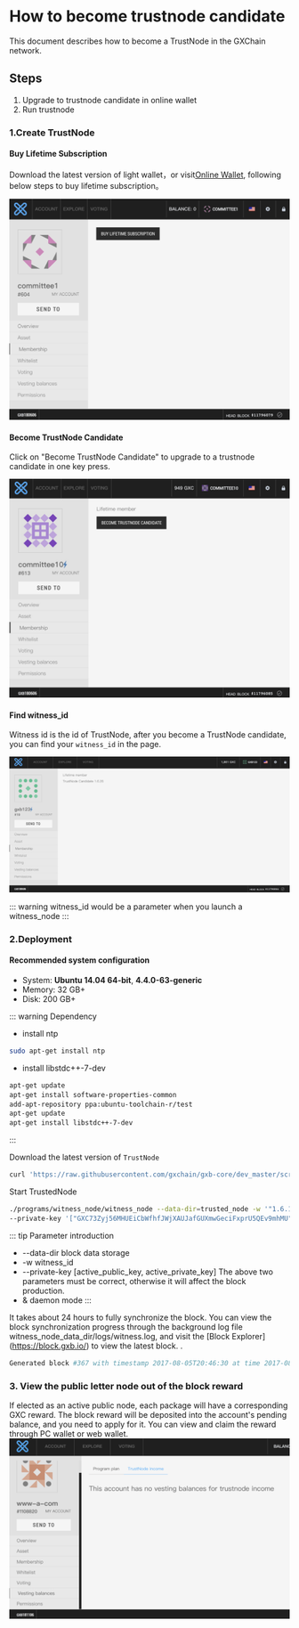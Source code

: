# How to become trustnode candidate

This document describes how to become a TrustNode in the GXChain network.

## Steps

1. Upgrade to trustnode candidate in online wallet
2. Run trustnode

### 1.Create TrustNode

#### Buy Lifetime Subscription
Download the latest version of light wallet，or visit[Online Wallet](https://wallet.gxb.io), following below steps to buy lifetime subscription。

![](./assets/witness/lifetime.jpeg)

#### Become TrustNode Candidate
Click on "Become TrustNode Candidate" to upgrade to a trustnode candidate in one key press.

![](./assets/witness/trustnode.jpg)

#### Find witness_id
Witness id is the id of TrustNode, after you become a TrustNode candidate, you can find your ``witness_id`` in the page.

![](./assets/witness/witnessid.jpeg)

::: warning
witness_id would be a parameter when you launch a witness_node
:::

### 2.Deployment
#### Recommended system configuration

- System: **Ubuntu 14.04 64-bit**, **4.4.0-63-generic**
- Memory: 32 GB+
- Disk: 200 GB+

::: warning Dependency

* install ntp
``` bash
sudo apt-get install ntp
```

* install libstdc++-7-dev
```bash
apt-get update
apt-get install software-properties-common
add-apt-repository ppa:ubuntu-toolchain-r/test
apt-get update
apt-get install libstdc++-7-dev
```

:::


Download the latest version of ``TrustNode``
```bash
curl 'https://raw.githubusercontent.com/gxchain/gxb-core/dev_master/script/gxchain_install.sh' | bash
```

Start TrustedNode

```bash
./programs/witness_node/witness_node --data-dir=trusted_node -w '"1.6.10"' \
--private-key '["GXC73Zyj56MHUEiCbWfhfJWjXAUJafGUXmwGeciFxprU5QEv9mhMU", "5Jainounrsmja4JYsgEYDQxpNYmMj98FRVSPhz2R7Pg8yaZh9Ks"]' &
```

::: tip Parameter introduction
- --data-dir block data storage
- -w witness\_id
- --private-key [active\_public\_key, active\_private\_key] The above two parameters must be correct, otherwise it will affect the block production.
- & daemon mode
:::

It takes about 24 hours to fully synchronize the block. You can view the block synchronization progress through the background log file witness\_node\_data\_dir/logs/witness.log, and visit the [Block Explorer] (https://block.gxb.io/) to view the latest block. .

```bash
Generated block #367 with timestamp 2017-08-05T20:46:30 at time 2017-08-05T20:46:30
```

### 3. View the public letter node out of the block reward
If elected as an active public node, each package will have a corresponding GXC reward. The block reward will be deposited into the account's pending balance, and you need to apply for it. You can view and claim the reward through PC wallet or web wallet.
![](./assets/witness/witness_bonus.jpg)
